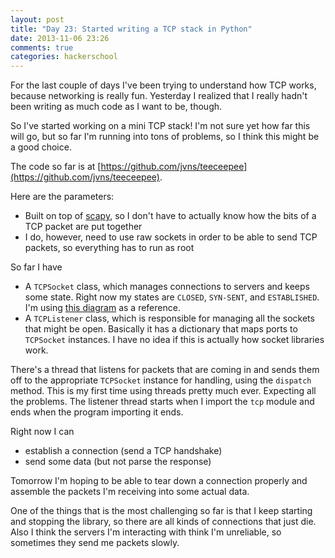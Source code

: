 ```yaml
---
layout: post
title: "Day 23: Started writing a TCP stack in Python"
date: 2013-11-06 23:26
comments: true
categories: hackerschool
---
```


For the last couple of days I've been trying to understand how TCP
works, because networking is really fun. Yesterday I realized that I
really hadn't been writing as much code as I want to be, though.

So I've started working on a mini TCP stack! I'm not sure yet how far
this will go, but so far I'm running into tons of problems, so I think
this might be a good choice.

The code so far is at
[https://github.com/jvns/teeceepee](https://github.com/jvns/teeceepee).

Here are the parameters:

* Built on top of [scapy](http://www.secdev.org/projects/scapy/), so I
  don't have to actually know how the bits of a TCP packet are put
  together
* I do, however, need to use raw sockets in order to be able to send TCP
  packets, so everything has to run as root


So far I have

* A `TCPSocket` class, which manages connections to servers and keeps some
  state. Right now my states are `CLOSED`, `SYN-SENT`, and
  `ESTABLISHED`. I'm using [this diagram](http://www.tcpipguide.com/free/t_TCPOperationalOverviewandtheTCPFiniteStateMachineF-2.htm)
  as a reference.
* A `TCPListener` class, which is responsible for managing all the
  sockets that might be open. Basically it has a dictionary that maps
  ports to `TCPSocket` instances. I have no idea if this is actually how
  socket libraries work. 

There's a thread that listens for packets that are coming in and sends
them off to the appropriate `TCPSocket` instance for handling, using the
`dispatch` method. This is my first time using threads pretty much ever.
Expecting all the problems. The listener thread starts when I import the
`tcp` module and ends when the program importing it ends.


Right now I can 

* establish a connection (send a TCP handshake)
* send some data (but not parse the response)

Tomorrow I'm hoping to be able to tear down a connection properly and
assemble the packets I'm receiving into some actual data.

One of the things that is the most challenging so far is that I keep
starting and stopping the library, so there are all kinds of connections
that just die. Also I think the servers I'm interacting with think I'm
unreliable, so sometimes they send me packets slowly.
